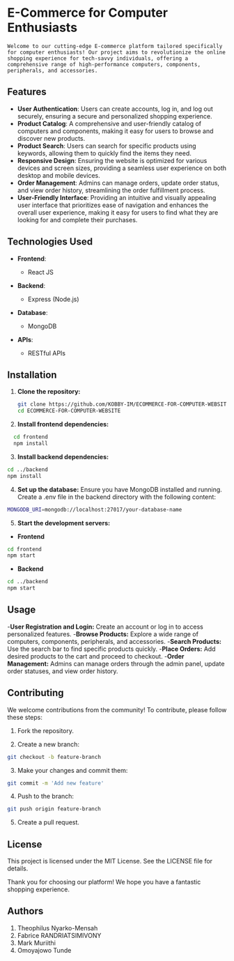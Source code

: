 # E-Commerce for Computer Enthusiasts

    Welcome to our cutting-edge E-commerce platform tailored specifically for computer enthusiasts! Our project aims to revolutionize the online shopping experience for tech-savvy individuals, offering a comprehensive range of high-performance computers, components, peripherals, and accessories.


## Features

- **User Authentication**: Users can create accounts, log in, and log out securely, ensuring a secure and personalized shopping experience.
- **Product Catalog**: A comprehensive and user-friendly catalog of computers and components, making it easy for users to browse and discover new products.
- **Product Search**: Users can search for specific products using keywords, allowing them to quickly find the items they need.
- **Responsive Design**: Ensuring the website is optimized for various devices and screen sizes, providing a seamless user experience on both desktop and mobile devices.
- **Order Management**: Admins can manage orders, update order status, and view order history, streamlining the order fulfillment process.
- **User-Friendly Interface**: Providing an intuitive and visually appealing user interface that prioritizes ease of navigation and enhances the overall user experience, making it easy for users to find what they are looking for and complete their purchases.

## Technologies Used

- **Frontend**:
  - React JS

- **Backend**:
  - Express (Node.js)
- **Database**:
  - MongoDB
- **APIs**:
  - RESTful APIs

## Installation

1. **Clone the repository:**
   ```sh
   git clone https://github.com/KOBBY-IM/ECOMMERCE-FOR-COMPUTER-WEBSITE
   cd ECOMMERCE-FOR-COMPUTER-WEBSITE

2. **Install frontend dependencies:**
```sh
  cd frontend
  npm install
  ```

3. **Install backend dependencies:**
```sh
cd ../backend
npm install
```

4. **Set up the database:**
Ensure you have MongoDB installed and running. Create a .env file in the backend directory with the following content:
```sh
MONGODB_URI=mongodb://localhost:27017/your-database-name
```

5. **Start the development servers:**
- **Frontend**
```sh
cd frontend
npm start
```

- **Backend**
```sh
cd ../backend
npm start
```

## Usage
-**User Registration and Login:** Create an account or log in to access personalized features.
-**Browse Products:** Explore a wide range of computers, components, peripherals, and accessories.
-**Search Products:** Use the search bar to find specific products quickly.
-**Place Orders:** Add desired products to the cart and proceed to checkout.
-**Order Management:** Admins can manage orders through the admin panel, update order statuses, and view order history.

## Contributing
We welcome contributions from the community! To contribute, please follow these steps:

1. Fork the repository.

2. Create a new branch:
```sh
git checkout -b feature-branch
```

3. Make your changes and commit them:
```sh
git commit -m 'Add new feature'
```

4. Push to the branch:
```sh
git push origin feature-branch
```

5. Create a pull request.


## License
This project is licensed under the MIT License. See the LICENSE file for details.

Thank you for choosing our platform! We hope you have a fantastic shopping experience.


## Authors
1. Theophilus Nyarko-Mensah
2. Fabrice RANDRIATSIMIVONY
3. Mark Muriithi
4. Omoyajowo Tunde